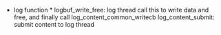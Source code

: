 * log function *
logbuf_write_free: log thread call this to write data and free, and finally call log_content_common_writecb
log_content_submit: submit content to log thread

